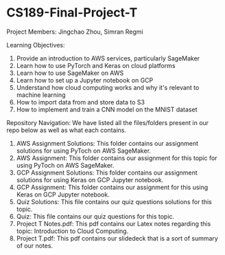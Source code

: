 # CS189-Final-Project-T

Project Members: Jingchao Zhou, Simran Regmi

Learning Objectives:
1) Provide an introduction to AWS services, particularly SageMaker
2) Learn how to use PyTorch and Keras on cloud platforms
3) Learn how to use SageMaker on AWS
4) Learn how to set up a Jupyter notebook on GCP
5) Understand how cloud computing works and why it's relevant to machine learning
6) How to import data from and store data to S3
7) How to implement and train a CNN model on the MNIST dataset


Repository Navigation: We have listed all the files/folders present in our repo below as well as what each contains.
1) AWS Assignment Solutions: This folder contains our assignment solutions for using PyToch on AWS SageMaker.
2) AWS Assignment: This folder contains our assignment for this topic for using PyToch on AWS SageMaker.
1) GCP Assignment Solutions: This folder contains our assignment solutions for using Keras on GCP Jupyter notebook.
2) GCP Assignment: This folder contains our assignment for this using Keras on GCP Jupyter notebook.
3) Quiz Solutions: This file contains our quiz questions solutions for this topic.
4) Quiz: This file contains our quiz questions for this topic.
6) Project T Notes.pdf: This pdf contains our Latex notes regarding this topic: Introduction to Cloud Computing.
7) Project T.pdf: This pdf contains our slidedeck that is a sort of summary of our notes.
